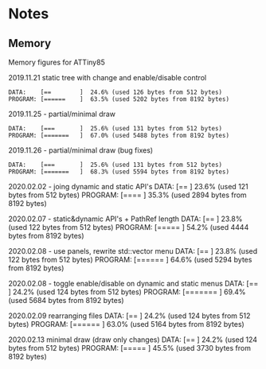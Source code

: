 # Notes

## Memory

Memory figures for ATTiny85

2019.11.21 static tree with change and enable/disable control
```text
DATA:    [==        ]  24.6% (used 126 bytes from 512 bytes)
PROGRAM: [======    ]  63.5% (used 5202 bytes from 8192 bytes)
```

2019.11.25 - partial/minimal draw
```text
DATA:    [===       ]  25.6% (used 131 bytes from 512 bytes)
PROGRAM: [=======   ]  67.0% (used 5488 bytes from 8192 bytes)
```

2019.11.26 - partial/minimal draw (bug fixes)
```text
DATA:    [===       ]  25.6% (used 131 bytes from 512 bytes)
PROGRAM: [=======   ]  68.3% (used 5594 bytes from 8192 bytes)
```

2020.02.02 - joing dynamic and static API's
DATA:    [==        ]  23.6% (used 121 bytes from 512 bytes)
PROGRAM: [====      ]  35.3% (used 2894 bytes from 8192 bytes)

2020.02.07 - static&dynamic API's + PathRef length
DATA:    [==        ]  23.8% (used 122 bytes from 512 bytes)
PROGRAM: [=====     ]  54.2% (used 4444 bytes from 8192 bytes)

2020.02.08 - use panels, rewrite std::vector menu
DATA:    [==        ]  23.8% (used 122 bytes from 512 bytes)
PROGRAM: [======    ]  64.6% (used 5294 bytes from 8192 bytes)

2020.02.08 - toggle enable/disable on dynamic and static menus
DATA:    [==        ]  24.2% (used 124 bytes from 512 bytes)
PROGRAM: [=======   ]  69.4% (used 5684 bytes from 8192 bytes)

2020.02.09 rearranging files
DATA:    [==        ]  24.2% (used 124 bytes from 512 bytes)
PROGRAM: [======    ]  63.0% (used 5164 bytes from 8192 bytes)

2020.02.13 minimal draw (draw only changes)
DATA:    [==        ]  24.2% (used 124 bytes from 512 bytes)
PROGRAM: [=====     ]  45.5% (used 3730 bytes from 8192 bytes)
